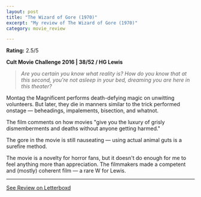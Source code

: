 ```yaml
---
layout: post
title: "The Wizard of Gore (1970)"
excerpt: "My review of The Wizard of Gore (1970)"
category: movie_review

---
```


**Rating:** 2.5/5

<b>Cult Movie Challenge 2016 | 38/52 / HG Lewis</b>

<blockquote><i>Are you certain you know what reality is? How do you know that at this second, you're not asleep in your bed, dreaming you are here in this theater?</i></blockquote>
Montag the Magnificent performs death-defying magic on unwitting volunteers. But later, they die in manners similar to the trick performed onstage — beheadings, impalements, bisection, and whatnot.

The film comments on how movies "give you the luxury of grisly dismemberments and deaths without anyone getting harmed."

The gore in the movie is still nauseating — using actual animal guts is a surefire method.

The movie is a novelty for horror fans, but it doesn't do enough for me to feel anything more than appreciation. The filmmakers made a competent and (mostly) coherent film — a rare W for Lewis.

<hr>

[See Review on Letterboxd](https://boxd.it/680Cjb)
